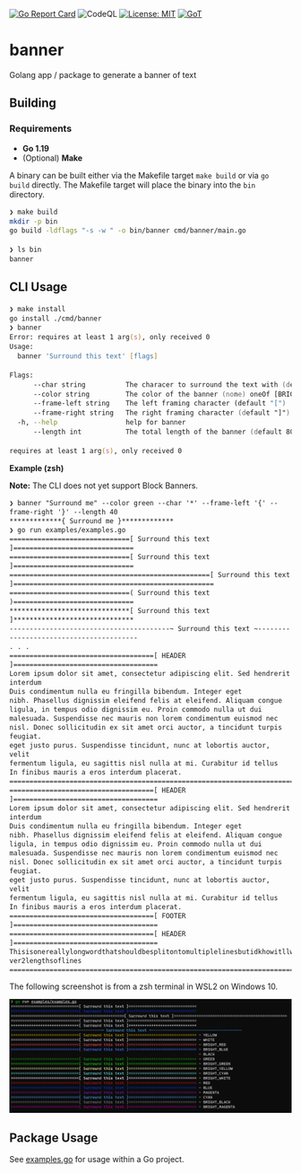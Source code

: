 [![Go Report Card](https://goreportcard.com/badge/github.com/TrevorEdris/banner)](https://goreportcard.com/report/github.com/TrevorEdris/banner)
![CodeQL](https://github.com/TrevorEdris/banner/workflows/CodeQL/badge.svg)
[![License: MIT](https://img.shields.io/badge/License-MIT-yellow.svg)](https://opensource.org/licenses/MIT)
[![GoT](https://img.shields.io/badge/Made%20with-Go-1f425f.svg)](https://go.dev)

# banner
Golang app / package to generate a banner of text

## Building

### Requirements

- **Go 1.19**
- (Optional) **Make**

A binary can be built either via the Makefile target `make build` or via `go build` directly.
The Makefile target will place the binary into the `bin` directory.

```zsh
❯ make build
mkdir -p bin
go build -ldflags "-s -w " -o bin/banner cmd/banner/main.go

❯ ls bin
banner
```

## CLI Usage

```zsh
❯ make install
go install ./cmd/banner
❯ banner
Error: requires at least 1 arg(s), only received 0
Usage:
  banner 'Surround this text' [flags]

Flags:
      --char string          The characer to surround the text with (default "=")
      --color string         The color of the banner (none) oneOf [BRIGHT_CYAN BLACK RED WHITE BRIGHT_YELLOW BRIGHT_BLUE BRIGHT_MAGENTA MAGENTA CYAN BRIGHT_BLACK BRIGHT_RED BRIGHT_GREEN BRIGHT_WHITE GREEN YELLOW BLUE]
      --frame-left string    The left framing character (default "[")
      --frame-right string   The right framing character (default "]")
  -h, --help                 help for banner
      --length int           The total length of the banner (default 80)

requires at least 1 arg(s), only received 0
```

**Example (zsh)**

**Note:** The CLI does not yet support Block Banners.

```
❯ banner "Surround me" --color green --char '*' --frame-left '{' --frame-right '}' --length 40
*************{ Surround me }*************
❯ go run examples/examples.go
==============================[ Surround this text ]==============================
==============================[ Surround this text ]==============================
==================================================[ Surround this text ]==================================================
==============================( Surround this text )==============================
******************************[ Surround this text ]******************************
----------------------------------------~ Surround this text ~----------------------------------------
. . .
====================================[ HEADER ]====================================
Lorem ipsum dolor sit amet, consectetur adipiscing elit. Sed hendrerit interdum
Duis condimentum nulla eu fringilla bibendum. Integer eget
nibh. Phasellus dignissim eleifend felis at eleifend. Aliquam congue
ligula, in tempus odio dignissim eu. Proin commodo nulla ut dui
malesuada. Suspendisse nec mauris non lorem condimentum euismod nec
nisl. Donec sollicitudin ex sit amet orci auctor, a tincidunt turpis feugiat.
eget justo purus. Suspendisse tincidunt, nunc at lobortis auctor, velit
fermentum ligula, eu sagittis nisl nulla at mi. Curabitur id tellus
In finibus mauris a eros interdum placerat.
==================================================================================
====================================[ HEADER ]====================================
Lorem ipsum dolor sit amet, consectetur adipiscing elit. Sed hendrerit interdum
Duis condimentum nulla eu fringilla bibendum. Integer eget
nibh. Phasellus dignissim eleifend felis at eleifend. Aliquam congue
ligula, in tempus odio dignissim eu. Proin commodo nulla ut dui
malesuada. Suspendisse nec mauris non lorem condimentum euismod nec
nisl. Donec sollicitudin ex sit amet orci auctor, a tincidunt turpis feugiat.
eget justo purus. Suspendisse tincidunt, nunc at lobortis auctor, velit
fermentum ligula, eu sagittis nisl nulla at mi. Curabitur id tellus
In finibus mauris a eros interdum placerat.
====================================[ FOOTER ]====================================
====================================[ HEADER ]====================================
Thisisonereallylongwordthatshouldbesplitontomultiplelinesbutidkhowitllworkwitho-
ver2lengthsoflines
==================================================================================
```

The following screenshot is from a zsh terminal in WSL2 on Windows 10.

![banner_examples.png](./resources/banner_examples.PNG)

## Package Usage

See [examples.go](./examples/examples.go) for usage within a Go project.
